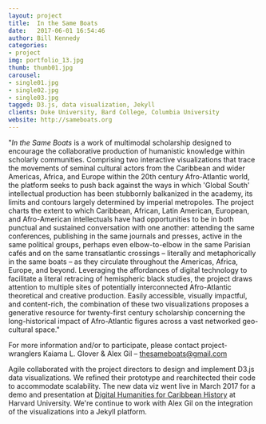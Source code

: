 ```yaml
---
layout: project
title:  In the Same Boats
date:   2017-06-01 16:54:46
author: Bill Kennedy
categories:
- project
img: portfolio_13.jpg
thumb: thumb01.jpg
carousel:
- single01.jpg
- single02.jpg
- single03.jpg
tagged: D3.js, data visualization, Jekyll 
clients: Duke University, Bard College, Columbia University
website: http://sameboats.org
---
```

"*In the Same Boats* is a work of multimodal scholarship designed to encourage the collaborative production of humanistic knowledge within scholarly communities. Comprising two interactive visualizations that trace the movements of seminal cultural actors from the Caribbean and wider Americas, Africa, and Europe within the 20th century Afro-Atlantic world, the platform seeks to push back against the ways in which 'Global South' intellectual production has been stubbornly balkanized in the academy, its limits and contours largely determined by imperial metropoles. The project charts the extent to which Caribbean, African, Latin American, European, and Afro-American intellectuals have had opportunities to be in both punctual and sustained conversation with one another: attending the same conferences, publishing in the same journals and presses, active in the same political groups, perhaps even elbow-to-elbow in the same Parisian cafés and on the same transatlantic crossings &ndash; literally and metaphorically in the same boats &ndash; as they circulate throughout the Americas, Africa, Europe, and beyond. Leveraging the affordances of digital technology to facilitate a literal retracing of hemispheric black studies, the project draws attention to multiple sites of potentially interconnected Afro-Atlantic theoretical and creative production. Easily accessible, visually impactful, and content-rich, the combination of these two visualizations proposes a generative resource for twenty-first century scholarship concerning the long-historical impact of Afro-Atlantic figures across a vast networked geo-cultural space."

For more information and/or to participate, please contact project-wranglers Kaiama L. Glover & Alex Gil – [thesameboats@gmail.com][email]

Agile collaborated with the project directors to design and implement D3.js data visualizations. We refined their prototype and rearchitected their code to accommodate scalability. The new data viz went live in March 2017 for a demo and presentation at [Digital Humanities for Caribbean History][DHfCH] at Harvard University. We're continue to work with Alex Gil on the integration of the visualizations into a Jekyll platform.
 
[email]: [mailto:thesameboats@gmail.com]
[DHfCH]: http://smallaxe.net/sxlive/digital-humanities-caribbean-history-harvard-university

